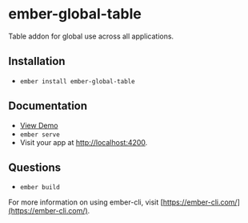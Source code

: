 # ember-global-table

Table addon for global use across all applications.

## Installation

* `ember install ember-global-table`

## Documentation
* [View Demo](https://mrszmoline.github.io/ember-global-table/)
* `ember serve`
* Visit your app at [http://localhost:4200](http://localhost:4200).

## Questions

* `ember build`

For more information on using ember-cli, visit [https://ember-cli.com/](https://ember-cli.com/).
